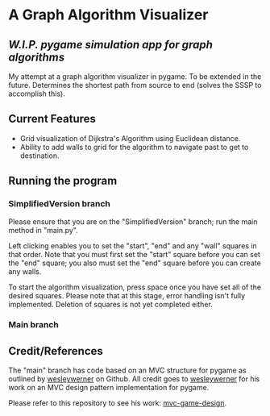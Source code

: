 # A Graph Algorithm Visualizer
## _W.I.P. pygame simulation app for graph algorithms_

My attempt at a graph algorithm visualizer in pygame. To be extended in the future. 
Determines the shortest path from source to end (solves the SSSP to accomplish this).

## Current Features

- Grid visualization of Dijkstra's Algorithm using Euclidean distance.
- Ability to add walls to grid for the algorithm to navigate past to get to destination.

## Running the program
### SimplifiedVersion branch
Please ensure that you are on the "SimplifiedVersion" branch; run the main method in "main.py".

Left clicking enables you to set the "start", "end" and any "wall" squares in that order. Note that you must first set the "start" square before you can set the "end" square; you also must set the "end" square before you can create any walls.

To start the algorithm visualization, press space once you have set all of the desired squares. Please note that at this stage, error handling isn't fully implemented. Deletion of squares is not yet completed either. 

### Main branch

## Credit/References
The "main" branch has code based on an MVC structure for pygame as outlined by [wesleywerner](https://github.com/wesleywerner) on Github. All credit goes to [wesleywerner](https://github.com/wesleywerner) for his work on an MVC design pattern implementation for pygame.

Please refer to this repository to see his work: [mvc-game-design](https://github.com/wesleywerner/mvc-game-design).


